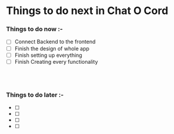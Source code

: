 # Things to do next in Chat O Cord

### Things to do now :-
- [ ] Connect Backend to the frontend
- [ ] Finish the design of whole app
- [ ] Finish setting up everything
- [ ] Finish Creating every functionality

<br>
<br>

### Things to do later :-
- [ ]
- [ ]
- [ ]
- [ ]